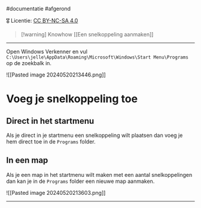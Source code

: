 #documentatie  #afgerond 

🎖️ Licentie: [CC BY-NC-SA 4.0](https://creativecommons.org/licenses/by-nc-sa/4.0/)

>[!warning] Knowhow
>[[Een snelkoppeling aanmaken]]

---

Open Windows Verkenner en vul `C:\Users\jelle\AppData\Roaming\Microsoft\Windows\Start Menu\Programs` op de zoekbalk in.

![[Pasted image 20240520213446.png]]

# Voeg je snelkoppeling toe
## Direct in het startmenu
Als je direct in je startmenu een snelkoppeling wilt plaatsen dan voeg je hem direct toe in de `Programs` folder.

## In een map
Als je een map in het startmenu wilt maken met een aantal snelkoppelingen dan kan je in de `Programs` folder een nieuwe map aanmaken.

![[Pasted image 20240520213603.png]]


---
